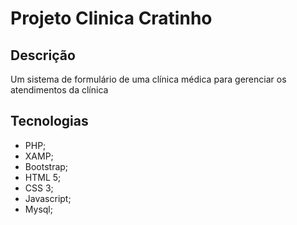 # Projeto Clinica Cratinho

## Descrição

Um sistema de formulário de uma clínica médica para gerenciar os atendimentos da clínica

## Tecnologias

- PHP;
- XAMP;
- Bootstrap;
- HTML 5;
- CSS 3;
- Javascript;
- Mysql;


